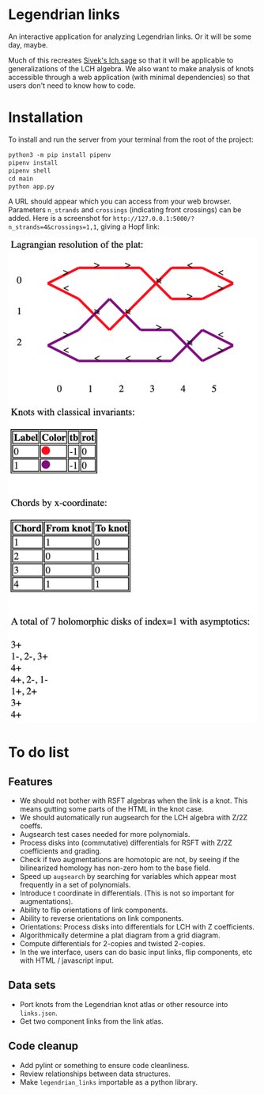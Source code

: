 # Legendrian links

An interactive application for analyzing Legendrian links. Or it will be some day, maybe.

Much of this recreates [Sivek's lch.sage](https://www.ma.imperial.ac.uk/~ssivek/code/lch.sage) so that it will be applicable to generalizations of the LCH algebra. We also want to make analysis of knots accessible through a web application (with minimal dependencies) so that users don't need to know how to code.

# Installation

To install and run the server from your terminal from the root of the project:

```
python3 -m pip install pipenv
pipenv install
pipenv shell
cd main
python app.py
```

A URL should appear which you can access from your web browser. Parameters `n_strands` and `crossings` (indicating front crossings) can be added. Here is a screenshot for `http://127.0.0.1:5000/?n_strands=4&crossings=1,1`, giving a Hopf link:

![image info](./main/static/screenshot.png)

# To do list

## Features

- We should not bother with RSFT algebras when the link is a knot. This means gutting some parts of the HTML in the knot case.
- We should automatically run augsearch for the LCH algebra with Z/2Z coeffs.
- Augsearch test cases needed for more polynomials.
- Process disks into (commutative) differentials for RSFT with Z/2Z coefficients and grading.
- Check if two augmentations are homotopic are not, by seeing if the bilinearized homology has non-zero hom to the base field.
- Speed up `augsearch` by searching for variables which appear most frequently in a set of polynomials.
- Introduce t coordinate in differentials. (This is not so important for augmentations).
- Ability to flip orientations of link components.
- Ability to reverse orientations on link components.
- Orientations: Process disks into differentials for LCH with Z coefficients.
- Algorithmically determine a plat diagram from a grid diagram.
- Compute differentials for 2-copies and twisted 2-copies.
- In the we interface, users can do basic input links, flip components, etc with HTML / javascript input.

## Data sets

- Port knots from the Legendrian knot atlas or other resource into `links.json`.
- Get two component links from the link atlas.

## Code cleanup

- Add pylint or something to ensure code cleanliness.
- Review relationships between data structures.
- Make `legendrian_links` importable as a python library.
